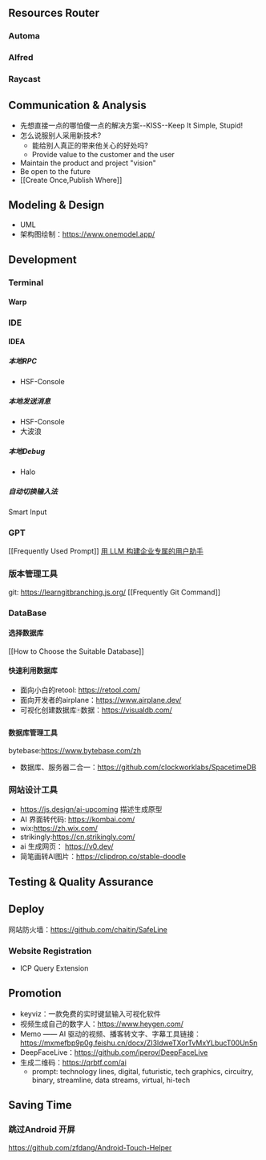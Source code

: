 
## Resources Router
### Automa
### Alfred
### Raycast

## Communication & Analysis
- 先想直接一点的哪怕傻一点的解决方案--KISS--Keep It Simple, Stupid!
- 怎么说服别人采用新技术?
	- 能给别人真正的带来他关心的好处吗?
	- Provide value to the customer and the user    
- Maintain the product and project "vision"
- Be open to the future 
- [[Create Once,Publish Where]]
## Modeling & Design
- UML
- 架构图绘制：https://www.onemodel.app/
## Development
### Terminal
#### Warp

### IDE
#### IDEA
##### 本地RPC
- HSF-Console
##### 本地发送消息
- HSF-Console
- 大波浪
##### 本地Debug
- Halo
##### 自动切换输入法
Smart Input

### GPT
[[Frequently Used Prompt]]
[用 LLM 构建企业专属的用户助手](https://mp.weixin.qq.com/s/bpeszhmyMC_aRHt1fb0NLA)

### 版本管理工具
git: https://learngitbranching.js.org/
[[Frequently Git Command]]

### DataBase
#### 选择数据库
[[How to Choose the Suitable Database]]
#### 快速利用数据库
- 面向小白的retool: https://retool.com/
- 面向开发者的airplane：https://www.airplane.dev/
- 可视化创建数据库🀄️数据：https://visualdb.com/
#### 数据库管理工具
bytebase:https://www.bytebase.com/zh
- 数据库、服务器二合一：https://github.com/clockworklabs/SpacetimeDB
### 网站设计工具
- https://js.design/ai-upcoming 描述生成原型
- AI 界面转代码: https://kombai.com/
- wix:https://zh.wix.com/
- strikingly:https://cn.strikingly.com/
- ai 生成网页： https://v0.dev/
- 简笔画转AI图片：https://clipdrop.co/stable-doodle

## Testing & Quality Assurance

## Deploy
网站防火墙：https://github.com/chaitin/SafeLine
### Website Registration
- ICP Query Extension
## Promotion
- keyviz：一款免费的实时键鼠输入可视化软件
- 视频生成自己的数字人：https://www.heygen.com/
- Memo —— AI 驱动的视频、播客转文字、字幕工具链接：https://mxmefbp9p0g.feishu.cn/docx/ZI3ldweTXorTvMxYLbucT00Un5n
- DeepFaceLive：https://github.com/iperov/DeepFaceLive
- 生成二维码：https://qrbtf.com/ai
	- prompt: technology lines, digital, futuristic, tech graphics, circuitry, binary, streamline, data streams, virtual, hi-tech
## Saving Time
### 跳过Android 开屏
https://github.com/zfdang/Android-Touch-Helper